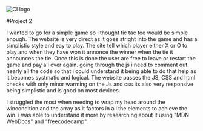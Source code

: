 ![CI logo](https://codeinstitute.s3.amazonaws.com/fullstack/ci_logo_small.png)

#Project 2

I wanted to go for a simple game so i thought tic tac toe would be simple enough.
The website is very direct as it goes stright into the game and has a simplistic style and eay to play. 
The site tell which player either X or O to play and when they have won it annonce the winner when the tie it announces the tie. Once this is done the user are free to leave or restart the game and pay all over again. 
going through the js i need to comment out nearly all the code so that i could understand it being able to do that help as it becomes systmatic and logical. 
The website passes the JS, CSS and html checks with only minor warming on the Js and css its also very responsive being simplistic and is good on most devices. 

I struggled the most when needing to wrap my head around the wincondition and the array as it factors in all the elements to achieve the win. i was able to understand it more by researching about it using "MDN WebDocs" and "freecodecamp".